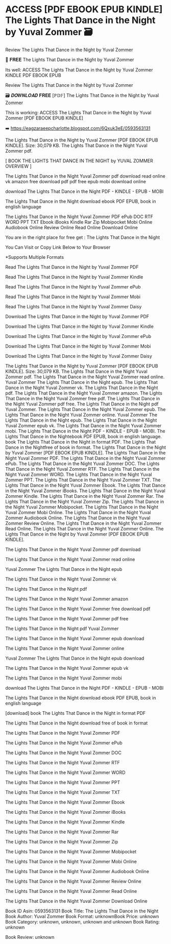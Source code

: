 # ACCESS [PDF EBOOK EPUB KINDLE] The Lights That Dance in the Night by  Yuval Zommer 🗃️
Review The Lights That Dance in the Night by Yuval Zommer

💑 𝐅𝐑𝐄𝐄 The Lights That Dance in the Night by Yuval Zommer

Its well: ACCESS The Lights That Dance in the Night by Yuval Zommer KINDLE PDF EBOOK EPUB


Review The Lights That Dance in the Night by Yuval Zommer

🗃️ 𝑫𝑶𝑾𝑵𝑳𝑶𝑨𝑫 𝐅𝐑𝐄𝐄 [ℙ𝔻𝔽] The Lights That Dance in the Night by Yuval Zommer

This is working: ACCESS The Lights That Dance in the Night by Yuval Zommer [PDF EBOOK EPUB KINDLE]



➡️ https://eagzaraeepcharlotte.blogspot.com/6Qxuk3eE/0593563131



The Lights That Dance in the Night by Yuval Zommer [PDF EBOOK EPUB KINDLE]. Size: 30,079 KB. The Lights That Dance in the Night Yuval Zommer pdf.

[ BOOK THE LIGHTS THAT DANCE IN THE NIGHT by YUVAL ZOMMER OVERVIEW ]

The Lights That Dance in the Night Yuval Zommer pdf download read online vk amazon free download pdf pdf free epub mobi download online

download The Lights That Dance in the Night PDF - KINDLE - EPUB - MOBI

The Lights That Dance in the Night download ebook PDF EPUB, book in english language

The Lights That Dance in the Night Yuval Zommer PDF ePub DOC RTF WORD PPT TXT Ebook iBooks Kindle Rar Zip Mobipocket Mobi Online Audiobook Online Review Online Read Online Download Online

You are in the right place for free get : The Lights That Dance in the Night

You Can Visit or Copy Link Below to Your Browser

*Supports Multiple Formats

Read The Lights That Dance in the Night by Yuval Zommer PDF

Read The Lights That Dance in the Night by Yuval Zommer Kindle

Read The Lights That Dance in the Night by Yuval Zommer ePub

Read The Lights That Dance in the Night by Yuval Zommer Mobi

Read The Lights That Dance in the Night by Yuval Zommer Daisy

Download The Lights That Dance in the Night by Yuval Zommer PDF

Download The Lights That Dance in the Night by Yuval Zommer Kindle

Download The Lights That Dance in the Night by Yuval Zommer ePub

Download The Lights That Dance in the Night by Yuval Zommer Mobi

Download The Lights That Dance in the Night by Yuval Zommer Daisy

The Lights That Dance in the Night by Yuval Zommer [PDF EBOOK EPUB KINDLE]. Size: 30,079 KB. The Lights That Dance in the Night Yuval Zommer pdf. The Lights That Dance in the Night Yuval Zommer read online. Yuval Zommer The Lights That Dance in the Night epub. The Lights That Dance in the Night Yuval Zommer vk. The Lights That Dance in the Night pdf. The Lights That Dance in the Night Yuval Zommer amazon. The Lights That Dance in the Night Yuval Zommer free pdf. The Lights That Dance in the Night Yuval Zommer pdf free. The Lights That Dance in the Night pdf Yuval Zommer. The Lights That Dance in the Night Yuval Zommer epub. The Lights That Dance in the Night Yuval Zommer online. Yuval Zommer The Lights That Dance in the Night epub. The Lights That Dance in the Night Yuval Zommer epub vk. The Lights That Dance in the Night Yuval Zommer mobi. The Lights That Dance in the Night PDF - KINDLE - EPUB - MOBI. The Lights That Dance in the Nightebook PDF EPUB, book in english language. book The Lights That Dance in the Night in format PDF. The Lights That Dance in the Nightfree of book in format. The Lights That Dance in the Night by Yuval Zommer [PDF EBOOK EPUB KINDLE]. The Lights That Dance in the Night Yuval Zommer PDF. The Lights That Dance in the Night Yuval Zommer ePub. The Lights That Dance in the Night Yuval Zommer DOC. The Lights That Dance in the Night Yuval Zommer RTF. The Lights That Dance in the Night Yuval Zommer WORD. The Lights That Dance in the Night Yuval Zommer PPT. The Lights That Dance in the Night Yuval Zommer TXT. The Lights That Dance in the Night Yuval Zommer Ebook. The Lights That Dance in the Night Yuval Zommer iBooks. The Lights That Dance in the Night Yuval Zommer Kindle. The Lights That Dance in the Night Yuval Zommer Rar. The Lights That Dance in the Night Yuval Zommer Zip. The Lights That Dance in the Night Yuval Zommer Mobipocket. The Lights That Dance in the Night Yuval Zommer Mobi Online. The Lights That Dance in the Night Yuval Zommer Audiobook Online. The Lights That Dance in the Night Yuval Zommer Review Online. The Lights That Dance in the Night Yuval Zommer Read Online. The Lights That Dance in the Night Yuval Zommer Online. The Lights That Dance in the Night by Yuval Zommer [PDF EBOOK EPUB KINDLE].

The Lights That Dance in the Night Yuval Zommer pdf download

The Lights That Dance in the Night Yuval Zommer read online

Yuval Zommer The Lights That Dance in the Night epub

The Lights That Dance in the Night Yuval Zommer vk

The Lights That Dance in the Night pdf

The Lights That Dance in the Night Yuval Zommer amazon

The Lights That Dance in the Night Yuval Zommer free download pdf

The Lights That Dance in the Night Yuval Zommer pdf free

The Lights That Dance in the Night pdf Yuval Zommer

The Lights That Dance in the Night Yuval Zommer epub download

The Lights That Dance in the Night Yuval Zommer online

Yuval Zommer The Lights That Dance in the Night epub download

The Lights That Dance in the Night Yuval Zommer epub vk

The Lights That Dance in the Night Yuval Zommer mobi

download The Lights That Dance in the Night PDF - KINDLE - EPUB - MOBI

The Lights That Dance in the Night download ebook PDF EPUB, book in english language

[download] book The Lights That Dance in the Night in format PDF

The Lights That Dance in the Night download free of book in format

The Lights That Dance in the Night Yuval Zommer PDF

The Lights That Dance in the Night Yuval Zommer ePub

The Lights That Dance in the Night Yuval Zommer DOC

The Lights That Dance in the Night Yuval Zommer RTF

The Lights That Dance in the Night Yuval Zommer WORD

The Lights That Dance in the Night Yuval Zommer PPT

The Lights That Dance in the Night Yuval Zommer TXT

The Lights That Dance in the Night Yuval Zommer Ebook

The Lights That Dance in the Night Yuval Zommer iBooks

The Lights That Dance in the Night Yuval Zommer Kindle

The Lights That Dance in the Night Yuval Zommer Rar

The Lights That Dance in the Night Yuval Zommer Zip

The Lights That Dance in the Night Yuval Zommer Mobipocket

The Lights That Dance in the Night Yuval Zommer Mobi Online

The Lights That Dance in the Night Yuval Zommer Audiobook Online

The Lights That Dance in the Night Yuval Zommer Review Online

The Lights That Dance in the Night Yuval Zommer Read Online

The Lights That Dance in the Night Yuval Zommer Download Online

Book ID Asin: 0593563131
Book Title: The Lights That Dance in the Night
Book Author: Yuval Zommer
Book Format: unknownBook Price: unknown
Book Category: unknown, unknown, unknown and unknown
Book Rating: unknown

Book Review: unknown
